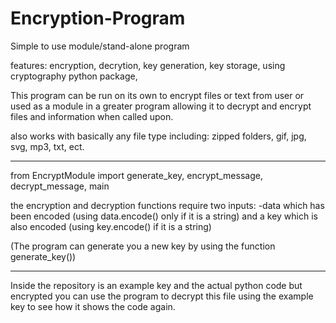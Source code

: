 # Encryption-Program
Simple to use module/stand-alone program

features:
encryption,
decrytion,
key generation,
key storage,
using cryptography python package,

This program can be run on its own to encrypt files or text from user or used as a module in a greater program allowing it to decrypt and encrypt files and information when 
called upon.

also works with basically any file type including: zipped folders, gif, jpg, svg, mp3, txt, ect.

--------

from EncryptModule import generate_key, encrypt_message, decrypt_message, main

the encryption and decryption functions require two inputs:
-data which has been encoded (using data.encode() only if it is a string)
and a key which is also encoded (using key.encode() if it is a string)

(The program can generate you a new key by using the function generate_key())

--------
Inside the repository is an example key and the actual python code but encrypted
you can use the program to decrypt this file using the example key to see how it shows the code again.



